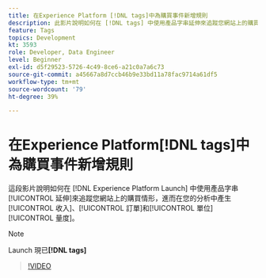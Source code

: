 ```yaml
---
title: 在Experience Platform [!DNL tags]中為購買事件新增規則
description: 此影片說明如何在 [!DNL tags] 中使用產品字串延伸來追蹤您網站上的購買情形，進而在您的分析中產生收入、訂單和單位量度。
feature: Tags
topics: Development
kt: 3593
role: Developer, Data Engineer
level: Beginner
exl-id: d5f29523-5726-4c49-8ce6-a21c0a7a6c73
source-git-commit: a45667a8d7ccb46b9e33bd11a78fac9714a61df5
workflow-type: tm+mt
source-wordcount: '79'
ht-degree: 39%

---
```


# 在Experience Platform[!DNL tags]中為購買事件新增規則

這段影片說明如何在 [!DNL Experience Platform Launch] 中使用產品字串[!UICONTROL 延伸]來追蹤您網站上的購買情形，進而在您的分析中產生[!UICONTROL 收入]、[!UICONTROL 訂單]和[!UICONTROL 單位][!UICONTROL 量度]。

>[!NOTE]
>
> Launch 現已&#x200B;**[!DNL tags]**

>[!VIDEO](https://video.tv.adobe.com/v/28766/?quality=12&learn=on)
